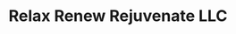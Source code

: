 ---
title: "Relax Renew Rejuvenate LLC"
url: /smithfield/relax-renew-rejuvenate-llc/
shop: Massage
---